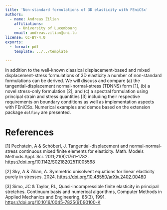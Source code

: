 ```yaml
---
title: 'Non-standard formulations of 3D elasticity with FEniCSx'
authors:
  - name: Andreas Zilian
    affiliations:
      - University of Luxembourg
    email: andreas.zilian@uni.lu
license: CC-BY-4.0
exports:
  - format: pdf
    template: ../../template

---
```


In addition to the well-known classical displacement-based and mixed displacement-stress formulations of 3D elasticity a number of non-standard formulations can be derived.
We will discuss and compare (a) the tangential-displacement normal-normal-stress (TDNNS) form [1], (b) a novel stress-only formulation [2], and (c) a spectral formulation using principal strain and stress quantities [3] including their respective requirements on boundary conditions as well as implementation aspects with FEniCSx. Numerical examples and demos based on the extension package `dolfiny` are presented.

# References
[1] Pechstein, A & Schöberl, J. Tangential-displacement and normal-normal-stress continuous mixed finite elements for elasticity. Math. Models Methods Appl. Sci. 2011;21(8):1761–1782. https://doi.org/10.1142/S0218202511005568

[2] Sky, A & Zilian, A. Symmetric unisolvent equations for linear elasticity purely in stresses. 2024. https://doi.org/10.48550/arXiv.2402.00480

[3] Simo, JC & Taylor, RL, Quasi-incompressible finite elasticity in principal stretches. Continuum basis and numerical algorithms, Computer Methods in Applied Mechanics and Engineering, 85(3), 1991. https://doi.org/10.1016/0045-7825(91)90100-K
